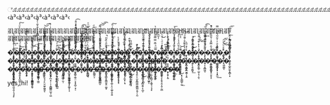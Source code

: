 ೋೋೋೋೋೋೋೋೋೋೋೋೋೋೋೋೋೋೋೋೋೋೋೋೋೋೋೋೋೋೋೋೋೋೋೋೋೋೋೋೋೋೋೋೋೋೋೋೋೋೋೋೋೋೋೋೋೋೋೋೋೋೋೋೋೋೋೋೋೋೋೋೋೋೋೋೋೋೋೋ
‹à³‹à³‹à³‹à³‹à³‹à³‹à³‹

𘀠𘀠𘀠𘀠𘀠𘀠𘀠𘀠𘀠𘀠𘀠𘀠𘀠𘀠𘀠𘀠𘀠𘀠𘀠𘀠𘀠𘀠𘀠𘀠𘀠𘀠𘀠𘀠𘀠𘀠𘀠𘀠𘀠𘀠𘀠𘀠𘀠𘀠𘀠𘀠𘀠𘀠𘀠𘀠𘀠𘀠𘀠𘀠𘀠𘀠








�̧̧̡̢̝̩̥̪̟̰̟̝̫̫̯̖̞͍̎͑ͥ͛̊̏̀̓̉̉̀͢ͅ�̸͎̖͍̫̱̘̥͚̤͕̱͖̹͔̤ͨ̃̇̐̈́͛͋̇ͪ̍ͥ́̍̀ͧͤ͠�̢̮̹̱̺̻̬͔̼̰͓̬͎̬̱͕̭̎̉͌̐͆ͮͣͭ͑̌̉̽ͩ͟�̳̭͚̣̮͎̦̊͛ͫ̎ͩ͂̊͛͜͟�̴͓̼̞̥̬͖̲͍̮͇͍̳͇͇̳̮̜̈̓̈́̏͗ͪ̑ͪ̿͑͑̓̐͛̃͗̓́̚͜ͅ�̸̡̯͈̙̤̟̬̱̼͇̝̤͉̦̟͇̪̙ͭ̎͌̾̄ͩͮ̉̌͗͑̓ͤͮ͝͡�̵̢̛̖̼̠͖̥͓̣̠̲̺̲͂̾ͣͪ̇͗̍̃ͤͩ͑́͑̒ͥ̚�͎͕͓͙̮͎̪̜͛̃ͦͧͮ͘͢͠ͅͅ�̢͎̝̙̝̙͇̥̠̫̙͕͚͖̻͎͙̩̿̾̍ͪ̅͜͠͡ͅ�͔̜̪̱̤̤̥̹ͭͣ̏͆̄̉͆̐̀͞�̷ͫͣͮ̿ͫ̊̑ͦͭ̓̈̈́͊̀ͮͦ̐͏͓͉̯̞̞̠̪͚͖͖̙̼̭̫̥͔̖̗͡�̶̸ͤ̀̏͌̉ͦ̋͆̍̓͏̶͉̯͍͖̥̫̣̪̥͇̙͡�̅ͭͫ̀ͮͣ̿̄̉̐ͮͥ̋͑ͧͮ҉̴̝͕̘̲̤̘̳̣͙̠̙͚̼̣̫̳̺͉͡͝�̢̨̢̩̖͚̩͂̉̊̈́̄̅̃ͨ͋̊͋ͨ�̷̲̪͕͉̗̰͉͙̯͚͐̀ͭ͛͑ͣ͐̓̔͐̒̐̃́͌͠͝͡ͅ�̓͑̉̉̋ͣ̏̌ͫ̚҉͢͏̰̲̥̯̤�̸̷̶̡̟̻̳̟̪̩͍͈͔̦̦͕͕̻̳̥̌̍͌͆̐̐̆̍̍̔͌̏̉͌̇̇̎͠ͅͅͅ�̴̸̡̟̼͎̩̻͈̥̮̗̙͚̙̞̩̯͋ͨͪ͑̆͛̉͐�ͦͪ̔͊̏̒ͩͮ̃̓̍̀̇̔҉̵҉̙͇͍̬̙̗̫͕̫̼̟͍͖̣͔̬�̛̣̬̯̹͚̥̻͕̞͖̠͓͈͈̔̀̏͊̿́́͟͜ͅ�̷̻̳̗̤̝̮̝̮̬̗̥̘̰ͤ̓ͨ͛͟ͅ�͂̆ͯ͋̃ͥ̋̚҉̡̱̼̳̳̞̱̲͍̺͉̘̮̩͈̹̮͜�̸̨̳͇̮̮͈̦̥̟͚̰͓̻̟͖͇̥̪͌̌̑ͣ̍͋ͨͦͮ̌̍ͯ�̡̧͎̝͙̟͈͔̬̺͉͇͖̣͓͔̱̫͈̿ͫͪ̅̆̿̿̆̆ͫ̌͛̒͐̕͢͟ͅͅ�̶̸̝̞̺͙͔̥ͬ͆̀̒̚�ͭ̋̏ͯ̑̌ͭ́́͏̩̳̣̱̳̪̘̮̕�͛͑̍ͫ́́͐̔̽ͯ̈҉̧͖̘̠͎̻̫̖̜̲͙͓̦̪͟ͅ�̪͖̗̺̜͖͕̮̬͇͚̤̰̯͔́̃ͩ̆ͫ̉̔͑̀̓ͨ̌͢͝ͅͅ�ͯͤ͒̈́̀҉̬̝̮̖̥͍̳̮̪͕̪̗̲̮͚̹̞͍�ͧ̌̔̂͛̇ͣ̑ͣ͏̴̛̜͇̭͕̻̝̳̝͓̥̟̮͕̖̩͍̭͇͉͞�̦̙̹̗͖̺͓̭ͩ̇̔̽ͬ͊͗ͬ͌̊̕̕͟͜͟�̷̧̦͉͇̣̯͈ͮ̋ͨ̋̐͌͂͂͋̋ͣͫͬ̑̅ͬ̕͡�̨̨̧̺̻̦̯̪̥̺̗̻̬̹͋̉̂̿̑̔͑̄̋̏̏ͩ͐ͯ͒̚͜�̵̗͚̖͙͉̦̞͇̞͉̟͙̾̏͊͛̄ͭ̇̍͋̃́̊ͧͭ̿͢�͈͓͕̣̯̠̞̂̄̊ͦ̈͛ͪ̕͜͜͡͞�̧͈̗̦͖̬̫̭̩̺̭̮̬̝̻̩͙ͮ̏̔͆͌̌͌̓̂̃ͨ̂͂̃͆͟͞͞�̛̹͎̖̯̟̤̜̟̯͓͈̣̲̬̱̣͋͗̈ͩ̐̅͗ͥͯͥ̈́͢͞ͅ�̧͙̲̩̝̜ͣ͗͒̏ͤ̎ͯ̕͠ͅ�̢̛̭̞̙͚͚ͯͯ͛͑ͩͭ̄ͬͬ͛̆̈ͬͬͥ̆̓ͯͅ�̧ͮ̍̇ͬ҉҉͙̹̮͎̣͉͍̖̱͙̹̱̣̞̻̻͇̹�̛̙̙̖̩̬̺̬̦̝̦͈͚̦̿͆̈́̊̇ͭ̓́͠�̢͋̑̃̂͗̒̉ͩ̃ͤ͐͛̂ͨ̊͌̃ͣ͏͏̸̙̙̟̺͇͞�̒̍ͨͫ̍̃ͭ̾͐͒̂͋̄͒̆̑ͤ̾҉̶͙͉̦̪̮̣̯̼̩̬͈̀͞͞�̵̡̲̪͖̖̳͚̳̘̦̘̖̥̭̠̜̳͍ͨͬ̉ͪ̀͝͠�̛͇̙̗͖͇͚̜̝͈͇͖̺̦̫̩̑̑̊̀ͦ̓͑̇̎͐͟�̶͖̳͎̪̠͔̩̤̯̖̮̮̞̱̗͚͙̈ͤ̓ͩ͑ͧͩ̾͋̌̐́͜͜͞�͖̦͇̠̖͈͋̔ͫ̀̌̅ͤ̆̽ͣ̚̕͞ͅͅͅ�̛͖͖̣̭̗̬͈̞ͧ̈́͌̉̅͆̎ͤ͊ͨ̐ͥ̿̿̊ͮ̅ͩ̕͟͡�̵̨̲͍̺̦̀ͮ̔́̾ͭ͋̃ͬ͐͆̀̐͆̓̑͊̓ͫ͜͝�̸̟͖̤̟̝̿̂̿ͪ̿̆̃́ͤ͌̏ͭ͑͐̿̔ͫͩ͟�̷̨͋͒̾͒̓ͨ̋̌̆̋͌͌ͭ̚͏͘҉͍͎̪̘͓͍̗̼͍̤̙̲͉̻�̴̶͍̭̠̹̱̬̮̟̺̝͆ͨ̑̀͟͠ͅ�̧̛͙͕͓̱͈̓̑̂ͩ͆͆̓ͯͬͦ͋̄ͪ̄ͮ̌̚͟͝ͅ�̛̿ͫ̔̌͛̅ͬͬ̆̐҉͏͏͚̲̜̠̻̟͕̖͈̭̠̜̖̟͎͡ͅ�̴̸̢̥̖̜̖̦̫̼̠̼̖ͧ̅̾̃̈́̔̔ͭ̇ͯ̿͐̒̅̃͘͡�̧̡̻̥͇͉̜͖͓̹̻̪͈̮̰͓̝̏̏͐̊ͫͫ̇ͨ̏̔̔͊̃̇̚͜�̵̭͈̫̯͓̖̩͔ͪ̇̊̐ͬ̀̕͞�̵̦̝̟̗̝͓̖̞̪̣͍͈͎̖̪ͨ͑͗ͤ͛̊̓͂͑̓ͩ̅͋̃̏́ͭ͡�̿ͭ̔̍ͩ͋̈́̄̈͋͒͛̋͢҉̡̛͎͉̥̦̠͇͖͕͇̻͔͖͍͘ͅ�̊̔ͪ̔҉̷̸̨̛̟̤̬̭̭͍̪̩̦�̽̋ͭ͊ͮͨ̆͐̐ͮͩͥ̉ͪ̚͜҉̙̖̣͓̤̹̫̻̩̳̠͡�̵̶͎͓̦̺͓̒̏͐̇̇̈ͦͪͣͥ̃̔͑̊̾̊̀͟�̵̹͇̭̠̫̪̠̦̟͚̲̭̙̇ͤ̇ͯ̐̉̒̓ͤ͑ͤ̋͌̒́́̿̍́͞�̡̳̖͓̬̮̭̥͈ͨ̒̂̈ͫ̀́́̚͝�̨̢̣͖̯̥̃̇̑̏̏͋͊̇̾̀͌͒ͨ͌ͩͬ̚̕͝�͍̙̖̭̗̳͓̾͗͆͂̋̑̄͛͟͝�̸̧̤̬̬̺̜̫̮̣̖̦̯̖̐ͧ̍̾̈́�̴̵̨͔̣̭̻͖͔ͯ̓ͯ̾̇ͩ͂̈́̊̍ͤ́̿ͪ͢�̛̠̦͖̝̬̝͙̩̤̭͓̝͒̈́̽ͫ́͘͡�ͣͪ͂͒̑̅̃̅́҉̶̲̱͉̳̗̖̹͎͙̭̫͢�̢͖̼͚̄͗̋̚͝͝ͅ�̵̷̌̂͐̏ͧ͊̆ͫ͌͑ͨ̿̚͏̩͚̰̻͎͔̮�̨̡̳̥̞̮̗͖͚͎̮̤̼̘͈̦͉͉͓̙ͣ͛̂ͩ̈̊̈ͥ͡ͅ�̴̨̛̛̫̘͍͓͓̺͖͕͕̖ͭ̉̎̍͛ͪ͐̊̐̂ͯ�̢̛̛̭̹͓̃ͨ̑̃̉͛ͤ͒̓ͭ̀̚͞�̵̗̮͈̭̙̣̜̯͇̭͙̤̱̬̑͋͊̍̃̀̑̽̒͆̎̔̈́̍ͦ̑̾ͧ̅͠͠ͅ�̍̑̌ͧͧ͋͆̔ͩ͂̏͌͒́͘҉̫̖̥̣̳͍͎͖̫�̴ͤͫ̎̀ͯͭ͆͂͑̿̽҉̵̦̼̤̹̦̬͉̠̙̤͈̫̬͖̭̱́͝ͅ�̷̨̢̫̘̗̪͔̠̹͕͔̪̳͇̤̲̞̦͖̈͆̈ͧͯͭͤ͗ͥ̍́̒ͯ̉̐̓̚͞�ͭͤͨ̊͏̴̷̵͇͚̘̬͖̟̟̰̗̯̟̻̪̖͓̖̹̻̰�̄̆͐͂͗͊̂̏͆̒̔̅ͣͨ̔̉̆ͪ̚͏̛̗̩̳͙̲̹̱̠͉̗̯̙̤̖̬̞͢�̸͓̪͙̹̫̪̪͍̟̜͓͚̝͎͔ͫ̌̏̋ͭ̎̉̔͗ͤ̾̏ͦ̋̉̾́́͘̕ͅ�̵̉͐ͬ҉̰͓͇̞͖̹̤͕͙͙̲̠̣̘ͅ�̐̐̒̔ͤ͂̐͊͑ͤͮ͊͋̑̍̔ͣ̀͏̵̛̥͚̯̭̻̻̖́̀ͅ�̸̛̥̜̱͖ͩ̊̇́͒̆̏ͥ̇̀̈̀̂�̎͛̾̄̔͌̉̌̎̈́̐҉̶̴̢̫̳̯͕̕�̽̋ͮ͐̈́ͨ͗́̊̆̇͜͝҉̻̹̙̭̫̱͚̲̪͇̮͠�ͯͬ̋̒̈́͌̓͂͆̆ͭ͒̚̚͞҉҉̮̠͕̖̳̞̥͇̫͈̠̤͚͙�̵̡̗͈̘̱̗͇͓̩͚̣͎̤̩͚̩̯͔͍͌ͫͥͣ͋͐͊̏ͪ͂ͨ̉ͣ̚͟�̷̛̺̘̭̝̫̖̗̞͓͑͊ͫ̐͆̿ͥ͟͢͞ͅͅ�̨̹͔̜̝̼͙̹̖̘͋̒̅ͣͬ̆ͭ͒̀͡͡�̡̮̪̣̪͎̜̰̬̗̪̉̋̐̊ͬ̿͆͋̚̕͢ͅͅ�̨̧̛̮̤͕̤̫̙͇͖̫͖̪̪̦͍̗͕̰ͧ̈́ͧ͂ͪ̋̓̿̃͆ͥͣ̄͟�̡̛̘͚͙̮̲̦̜̞̻̮͍͔̜̪̞̈́̽̔͆̀̕�̓ͯ̐ͤ͐͊̎̊̏̔͢͏̢̨͚̖̬̦̠̣̫͔̠̳͔͕͚̖͉͉̘̟͡�̵̛͙͔̗̲͔͈̌͒̈́̔̐͌̀�̨̺̜̯͉͙̗̬̠̭͎̯̦̰̲͊̽ͭͧͨ͛͊͌̃ͮ͘͡ͅͅ�̧̉̏̐̂͒ͬ̾̓ͪ̔̌͋͆̚҉̷́҉̞̗̯̟̙͍�̶̧̻̯͙̠͚ͣ̉̔̾͟͟�̧͋̉̃̋̅̾̕͜͏͙̖͎̠͇̪̟̰͟



yes, hi!
